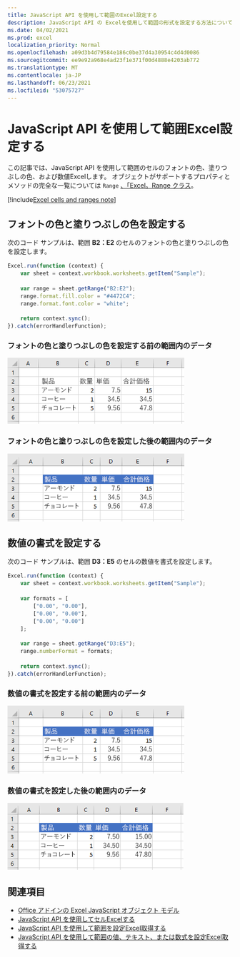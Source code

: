 ```yaml
---
title: JavaScript API を使用して範囲のExcel設定する
description: JavaScript API の Excelを使用して範囲の形式を設定する方法について説明します。
ms.date: 04/02/2021
ms.prod: excel
localization_priority: Normal
ms.openlocfilehash: a09d3b4d79584e186c0be37d4a30954c4d4d0086
ms.sourcegitcommit: ee9e92a968e4ad23f1e371f00d4888e4203ab772
ms.translationtype: MT
ms.contentlocale: ja-JP
ms.lasthandoff: 06/23/2021
ms.locfileid: "53075727"
---
```

# <a name="set-range-format-using-the-excel-javascript-api"></a>JavaScript API を使用して範囲Excel設定する

この記事では、JavaScript API を使用して範囲のセルのフォントの色、塗りつぶしの色、および数値Excelします。 オブジェクトがサポートするプロパティとメソッドの完全な一覧については `Range` [、「Excel。Range クラス](/javascript/api/excel/excel.range)。

[!include[Excel cells and ranges note](../includes/note-excel-cells-and-ranges.md)]

## <a name="set-font-color-and-fill-color"></a>フォントの色と塗りつぶしの色を設定する

次のコード サンプルは、範囲 **B2：E2** のセルのフォントの色と塗りつぶしの色を設定します。

```js
Excel.run(function (context) {
    var sheet = context.workbook.worksheets.getItem("Sample");

    var range = sheet.getRange("B2:E2");
    range.format.fill.color = "#4472C4";
    range.format.font.color = "white";

    return context.sync();
}).catch(errorHandlerFunction);
```

### <a name="data-in-range-before-font-color-and-fill-color-are-set"></a>フォントの色と塗りつぶしの色を設定する前の範囲内のデータ

![書式が設定Excel前のデータ。](../images/excel-ranges-format-before.png)

### <a name="data-in-range-after-font-color-and-fill-color-are-set"></a>フォントの色と塗りつぶしの色を設定した後の範囲内のデータ

![書式が設定Excel後のデータ。](../images/excel-ranges-format-font-and-fill.png)

## <a name="set-number-format"></a>数値の書式を設定する

次のコード サンプルは、範囲 **D3：E5** のセルの数値を書式を設定します。

```js
Excel.run(function (context) {
    var sheet = context.workbook.worksheets.getItem("Sample");

    var formats = [
        ["0.00", "0.00"],
        ["0.00", "0.00"],
        ["0.00", "0.00"]
    ];

    var range = sheet.getRange("D3:E5");
    range.numberFormat = formats;

    return context.sync();
}).catch(errorHandlerFunction);
```

### <a name="data-in-range-before-number-format-is-set"></a>数値の書式を設定する前の範囲内のデータ

![数値の形式Excel前のデータ。](../images/excel-ranges-format-font-and-fill.png)

### <a name="data-in-range-after-number-format-is-set"></a>数値の書式を設定した後の範囲内のデータ

![数値の形式Excel後のデータ。](../images/excel-ranges-format-numbers.png)

## <a name="see-also"></a>関連項目

- [Office アドインの Excel JavaScript オブジェクト モデル](excel-add-ins-core-concepts.md)
- [JavaScript API を使用してセルExcelする](excel-add-ins-cells.md)
- [JavaScript API を使用して範囲を設定Excel取得する](excel-add-ins-ranges-set-get.md)
- [JavaScript API を使用して範囲の値、テキスト、または数式を設定Excel取得する](excel-add-ins-ranges-set-get-values.md)
